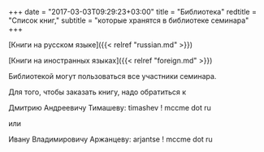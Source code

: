 +++
date = "2017-03-03T09:29:23+03:00"
title = "Библиотека"
redtitle = "Список книг,"
subtitle = "которые хранятся в библиотеке семинара"
+++

[Книги на русском языке]({{< relref "russian.md" >}})

[Книги на иностранных языках]({{< relref "foreign.md" >}})

Библиотекой могут пользоваться все участники семинара.

Для того, чтобы заказать книгу, надо обратиться к

Дмитрию Андреевичу Тимашеву:
timashev ! mccme dot ru

или

Ивану Владимировичу Аржанцеву:
arjantse ! mccme dot ru